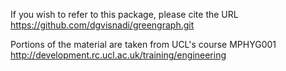 If you wish to refer to this package, please cite the URL
https://github.com/dgvisnadi/greengraph.git

Portions of the material are taken from UCL's course MPHYG001
http://development.rc.ucl.ac.uk/training/engineering
